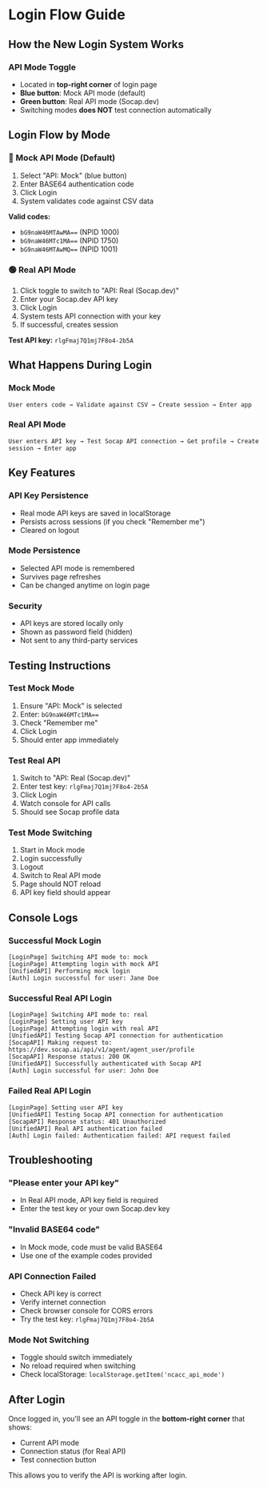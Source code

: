# Login Flow Guide

## How the New Login System Works

### API Mode Toggle
- Located in **top-right corner** of login page
- **Blue button**: Mock API mode (default)
- **Green button**: Real API mode (Socap.dev)
- Switching modes **does NOT** test connection automatically

## Login Flow by Mode

### 🔵 Mock API Mode (Default)
1. Select "API: Mock" (blue button)
2. Enter BASE64 authentication code
3. Click Login
4. System validates code against CSV data

**Valid codes:**
- `bG9naW46MTAwMA==` (NPID 1000)
- `bG9naW46MTc1MA==` (NPID 1750)
- `bG9naW46MTAwMQ==` (NPID 1001)

### 🟢 Real API Mode
1. Click toggle to switch to "API: Real (Socap.dev)"
2. Enter your Socap.dev API key
3. Click Login
4. System tests API connection with your key
5. If successful, creates session

**Test API key:** `rlgFmaj7Q1mj7F8o4-2b5A`

## What Happens During Login

### Mock Mode
```
User enters code → Validate against CSV → Create session → Enter app
```

### Real API Mode
```
User enters API key → Test Socap API connection → Get profile → Create session → Enter app
```

## Key Features

### API Key Persistence
- Real mode API keys are saved in localStorage
- Persists across sessions (if you check "Remember me")
- Cleared on logout

### Mode Persistence
- Selected API mode is remembered
- Survives page refreshes
- Can be changed anytime on login page

### Security
- API keys are stored locally only
- Shown as password field (hidden)
- Not sent to any third-party services

## Testing Instructions

### Test Mock Mode
1. Ensure "API: Mock" is selected
2. Enter: `bG9naW46MTc1MA==`
3. Check "Remember me"
4. Click Login
5. Should enter app immediately

### Test Real API
1. Switch to "API: Real (Socap.dev)"
2. Enter test key: `rlgFmaj7Q1mj7F8o4-2b5A`
3. Click Login
4. Watch console for API calls
5. Should see Socap profile data

### Test Mode Switching
1. Start in Mock mode
2. Login successfully
3. Logout
4. Switch to Real API mode
5. Page should NOT reload
6. API key field should appear

## Console Logs

### Successful Mock Login
```
[LoginPage] Switching API mode to: mock
[LoginPage] Attempting login with mock API
[UnifiedAPI] Performing mock login
[Auth] Login successful for user: Jane Doe
```

### Successful Real API Login
```
[LoginPage] Switching API mode to: real
[LoginPage] Setting user API key
[LoginPage] Attempting login with real API
[UnifiedAPI] Testing Socap API connection for authentication
[SocapAPI] Making request to: https://dev.socap.ai/api/v1/agent/agent_user/profile
[SocapAPI] Response status: 200 OK
[UnifiedAPI] Successfully authenticated with Socap API
[Auth] Login successful for user: John Doe
```

### Failed Real API Login
```
[LoginPage] Setting user API key
[UnifiedAPI] Testing Socap API connection for authentication
[SocapAPI] Response status: 401 Unauthorized
[UnifiedAPI] Real API authentication failed
[Auth] Login failed: Authentication failed: API request failed
```

## Troubleshooting

### "Please enter your API key"
- In Real API mode, API key field is required
- Enter the test key or your own Socap.dev key

### "Invalid BASE64 code"
- In Mock mode, code must be valid BASE64
- Use one of the example codes provided

### API Connection Failed
- Check API key is correct
- Verify internet connection
- Check browser console for CORS errors
- Try the test key: `rlgFmaj7Q1mj7F8o4-2b5A`

### Mode Not Switching
- Toggle should switch immediately
- No reload required when switching
- Check localStorage: `localStorage.getItem('ncacc_api_mode')`

## After Login

Once logged in, you'll see an API toggle in the **bottom-right corner** that shows:
- Current API mode
- Connection status (for Real API)
- Test connection button

This allows you to verify the API is working after login.